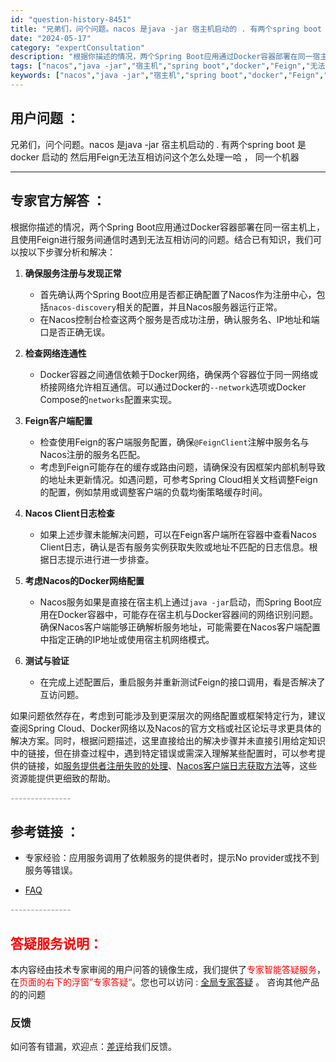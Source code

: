```yaml
---
id: "question-history-8451"
title: "兄弟们，问个问题。nacos 是java -jar 宿主机启动的 . 有两个spring boot 是 d"
date: "2024-05-17"
category: "expertConsultation"
description: "根据你描述的情况，两个Spring Boot应用通过Docker容器部署在同一宿主机上，且使用Feign进行服务间通信时遇到无法互相访问的问题。结合已有知识，我们可以按以下步骤分析和解决：1. **确保服务注册与发现正常**   - 首先确认两个Spring Boot应用是否都正确配置了Nacos作"
tags: ["nacos","java -jar","宿主机","spring boot","docker","Feign","无法互相访问"]
keywords: ["nacos","java -jar","宿主机","spring boot","docker","Feign","无法互相访问"]
---
```


## 用户问题 ： 
 兄弟们，问个问题。nacos 是java -jar 宿主机启动的 . 有两个spring boot 是 docker 启动的 然后用Feign无法互相访问这个怎么处理一哈 ， 同一个机器  

---------------
## 专家官方解答 ：

根据你描述的情况，两个Spring Boot应用通过Docker容器部署在同一宿主机上，且使用Feign进行服务间通信时遇到无法互相访问的问题。结合已有知识，我们可以按以下步骤分析和解决：

1. **确保服务注册与发现正常**
   - 首先确认两个Spring Boot应用是否都正确配置了Nacos作为注册中心，包括`nacos-discovery`相关的配置，并且Nacos服务器运行正常。
   - 在Nacos控制台检查这两个服务是否成功注册，确认服务名、IP地址和端口是否正确无误。

2. **检查网络连通性**
   - Docker容器之间通信依赖于Docker网络，确保两个容器位于同一网络或桥接网络允许相互通信。可以通过Docker的`--network`选项或Docker Compose的`networks`配置来实现。

3. **Feign客户端配置**
   - 检查使用Feign的客户端服务配置，确保`@FeignClient`注解中服务名与Nacos注册的服务名匹配。
   - 考虑到Feign可能存在的缓存或路由问题，请确保没有因框架内部机制导致的地址未更新情况。如遇问题，可参考Spring Cloud相关文档调整Feign的配置，例如禁用或调整客户端的负载均衡策略缓存时间。

4. **Nacos Client日志检查**
   - 如果上述步骤未能解决问题，可以在Feign客户端所在容器中查看Nacos Client日志，确认是否有服务实例获取失败或地址不匹配的日志信息。根据日志提示进行进一步排查。

5. **考虑Nacos的Docker网络配置**
   - Nacos服务如果是直接在宿主机上通过`java -jar`启动，而Spring Boot应用在Docker容器中，可能存在宿主机与Docker容器间的网络识别问题。确保Nacos客户端能够正确解析服务地址，可能需要在Nacos客户端配置中指定正确的IP地址或使用宿主机网络模式。

6. **测试与验证**
   - 在完成上述配置后，重启服务并重新测试Feign的接口调用，看是否解决了互访问题。

如果问题依然存在，考虑到可能涉及到更深层次的网络配置或框架特定行为，建议查阅Spring Cloud、Docker网络以及Nacos的官方文档或社区论坛寻求更具体的解决方案。同时，根据问题描述，这里直接给出的解决步骤并未直接引用给定知识中的链接，但在排查过程中，遇到特定错误或需深入理解某些配置时，可以参考提供的链接，如[服务提供者注册失败的处理](https://aliyuque.antfin.com/ozb6sn/nacos-opensource/toyvi01c9rwg41ly)、[Nacos客户端日志获取方法](https://aliyuque.antfin.com/ozb6sn/nacos-opensource/ci3i97p07s73tewg)等，这些资源能提供更细致的帮助。


<font color="#949494">---------------</font> 


## 参考链接 ：

* 专家经验：应用服务调用了依赖服务的提供者时，提示No provider或找不到服务等错误。 
 
 * [FAQ](https://nacos.io/docs/latest/guide/user/faq)


 <font color="#949494">---------------</font> 
 


## <font color="#FF0000">答疑服务说明：</font> 

本内容经由技术专家审阅的用户问答的镜像生成，我们提供了<font color="#FF0000">专家智能答疑服务</font>，在<font color="#FF0000">页面的右下的浮窗”专家答疑“</font>。您也可以访问 : [全局专家答疑](https://answer.opensource.alibaba.com/docs/intro) 。 咨询其他产品的的问题

### 反馈
如问答有错漏，欢迎点：[差评](https://ai.nacos.io/user/feedbackByEnhancerGradePOJOID?enhancerGradePOJOId=13668)给我们反馈。
